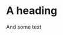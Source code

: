 <!--Everything
in this is a comment


that shouldn't `show` up in the Jira

```
formatted
```

_text_. No processing of markdown required-->

# A heading

<!-- and another single-line comment -->

And some text

